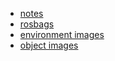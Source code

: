 - [notes](https://docs.google.com/document/d/1Lhe8Ga1rB9UmmZB_pqmgnrm6w_qL-LmafI-HIMeAga8/edit?usp=sharing)
- [rosbags](https://drive.google.com/drive/folders/1IbDaTr-j35DOhnGjg2H56KRwmrLkEzyI)
- [environment images](https://github.com/fetchrobotics/fetch_gazebo/issues/73)
- [object images](https://github.com/fetchrobotics/fetch_gazebo/issues/74)
